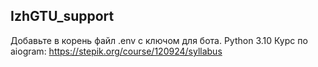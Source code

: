 ## IzhGTU_support
Добавьте в корень файл .env с ключом для бота. Python 3.10
Курс по aiogram: https://stepik.org/course/120924/syllabus
